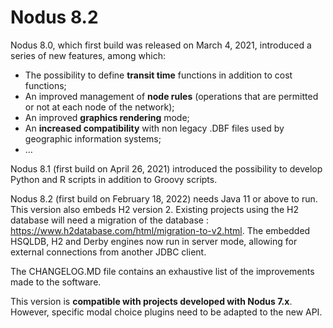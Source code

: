 # Nodus 8.2

Nodus 8.0, which first build was released on March 4, 2021, introduced a series of new features, among which:

- The possibility to define **transit time** functions in addition to cost functions;
- An improved management of **node rules** (operations that are permitted or not at each node of the network);
- An improved **graphics rendering** mode;
- An **increased compatibility** with non legacy .DBF files used by geographic information systems;
- …

Nodus 8.1 (first build on April 26, 2021) introduced the possibility to develop Python and R scripts in addition to Groovy scripts.

Nodus 8.2 (first build on February 18, 2022) needs Java 11 or above to run. This version also embeds H2 version 2. Existing projects using the H2 database
will need a migration of the database : https://www.h2database.com/html/migration-to-v2.html. The embedded HSQLDB, H2 and Derby
engines now run in server mode, allowing for external connections from another JDBC client. 

The CHANGELOG.MD file contains an exhaustive list of the improvements made to the software.

This version is **compatible with projects developed with Nodus 7.x**. However, specific modal choice plugins need to be adapted to the new API.
